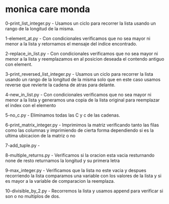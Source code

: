  # monica care monda
 0-print_list_integer.py - Usamos un ciclo para recorrer la lista usando un rango de la longitud de la misma.

 1-element_at.py - Con condicionales verificamos que no sea mayor ni menor a la lista y retornamos el mensaje del indice encontrado.

 2-replace_in_list.py - Con condicionales verificamos que no sea mayor ni menor a la lista y reemplazamos en al posicion deseada el contendo antiguo con element.

 3-print_reversed_list_integer.py - Usamos un ciclo para recorrer la lista usando un rango de la longitud de la misma solo que en este caso usamos reverse que revierte la cadena de atras para delante.

 4-new_in_list.py - Con condicionales verificamos que no sea mayor ni menor a la lista y generamos una copia de la lista original para reemplazar el index con el elemento

5-no_c.py - Eliminamos todas las C y c de las cadenas.

6-print_matrix_integer.py - Imprimimos la matriz verificando tanto las filas como las columnas y imprimiendo de cierta forma dependiendo si es la ultima ubicacion de la matriz o no

7-add_tuple.py - 

8-multiple_returns.py - Verificamos si la oracion esta vacia resturnando none de resto returnamos la longitud y su primera letra 

9-max_integer.py - Verificamos que la lista no este vacia y despues recorriendo la lista comparamos una variable con los valores de la lista y si es mayor a la variable de comparacion la reemplaza.

10-divisible_by_2.py - Recorremos la lista y usamos append para verificar si son o no multiplos de dos.
